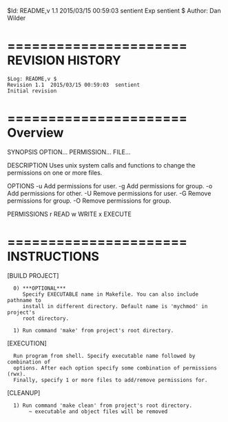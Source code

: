 $Id: README,v 1.1 2015/03/15 00:59:03 sentient Exp sentient $
Author:  Dan Wilder


======================
REVISION HISTORY
======================
    $Log: README,v $
    Revision 1.1  2015/03/15 00:59:03  sentient
    Initial revision



======================
Overview
======================

SYNOPSIS
    <EXECUTABLE> OPTION... PERMISSION... FILE...
 
DESCRIPTION
    Uses unix system calls and functions to change
    the permissions on one or more files.

OPTIONS
    	-u
	    Add permissions for user.
	-g
	    Add permissions for group.
	-o
	    Add permissions for other.
	-U
	    Remove permissions for user.
	-G
	    Remove permissions for group.
	-O
	    Remove permissions for group.

PERMISSIONS
    	r
	    READ
	w
	    WRITE
	x
	    EXECUTE

======================
INSTRUCTIONS
======================

  [BUILD PROJECT] 

      0) ***OPTIONAL*** 
         Specify EXECUTABLE name in Makefile. You can also include pathname to
         install in different directory. Default name is 'mychmod' in project's 
         root directory. 

      1) Run command 'make' from project's root directory.

  [EXECUTION]
      
      Run program from shell. Specify executable name followed by combination of
      options. After each option specify some combination of permissions (rwx). 
      Finally, specify 1 or more files to add/remove permissions for.
               
  [CLEANUP] 
 
      1) Run command 'make clean' from project's root directory.
           ~ executable and object files will be removed  
